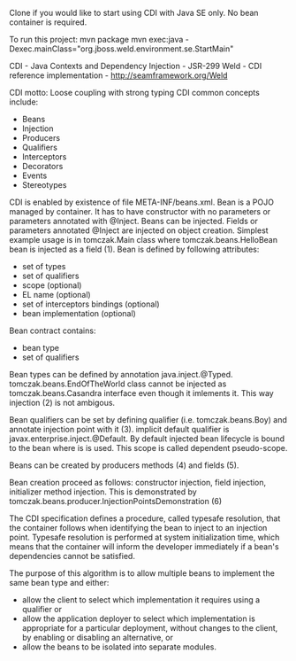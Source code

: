 Clone if you would like to start using CDI with Java SE only. 
No bean container is required.

To run this project:
mvn package
mvn exec:java -Dexec.mainClass="org.jboss.weld.environment.se.StartMain"

CDI - Java Contexts and Dependency Injection - JSR-299
Weld - CDI reference implementation - http://seamframework.org/Weld

CDI motto: Loose coupling with strong typing
CDI common concepts include:
- Beans
- Injection
- Producers
- Qualifiers
- Interceptors
- Decorators
- Events
- Stereotypes

CDI is enabled by existence of file META-INF/beans.xml.
Bean is a POJO managed by container. It has to have constructor with no parameters or parameters annotated with @Inject.
Beans can be injected. Fields or parameters annotated @Inject are injected on object creation. 
Simplest example usage is in tomczak.Main class where tomczak.beans.HelloBean bean is injected as a field (1).
Bean is defined by following attributes:
- set of types
- set of qualifiers
- scope (optional)
- EL name (optional)
- set of interceptors bindings (optional)
- bean implementation (optional)

Bean contract contains:
- bean type
- set of qualifiers

Bean types can be defined by annotation java.inject.@Typed. tomczak.beans.EndOfTheWorld class cannot be injected as tomczak.beans.Casandra interface even though it imlements it.
This way injection (2) is not ambigous.

Bean qualifiers can be set by defining qualifier (i.e. tomczak.beans.Boy) and annotate injection point with it (3). implicit default qualifier is javax.enterprise.inject.@Default.
By default injected bean lifecycle is bound to the bean where is is used. This scope is called dependent pseudo-scope.

Beans can be created by producers methods (4) and fields (5).

Bean creation proceed as follows: constructor injection, field injection, initializer method injection. This is demonstrated by tomczak.beans.producer.InjectionPointsDemonstration (6)

The CDI specification defines a procedure, called typesafe resolution, that the container follows when identifying the
bean to inject to an injection point. Typesafe resolution is performed at system initialization time, which means that the container will inform
the developer immediately if a bean's dependencies cannot be satisfied.

The purpose of this algorithm is to allow multiple beans to implement the same bean type and either:
- allow the client to select which implementation it requires using a qualifier or
- allow the application deployer to select which implementation is appropriate for a particular deployment, without
changes to the client, by enabling or disabling an alternative, or
- allow the beans to be isolated into separate modules.




